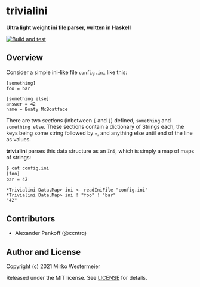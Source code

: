 # trivialini

**Ultra light weight ini file parser, written in Haskell**

[![Build and test](https://github.com/memowe/trivialini/actions/workflows/test.yml/badge.svg)](https://github.com/memowe/trivialini/actions/workflows/test.yml)

## Overview

Consider a simple ini-like file `config.ini` like this:

```
[something]
foo = bar

[something else]
answer = 42
name = Boaty McBoatface
```

There are two *sections* (inbetween `[` and `]`) defined, `something` and `something else`. These sections contain a dictionary of Strings each, the keys being some string followed by `=`, and anything else until end of the line as values.

**trivialini** parses this data structure as an `Ini`, which is simply a map of maps of strings:

```bash
$ cat config.ini
[foo]
bar = 42
```

```
*Trivialini Data.Map> ini <- readIniFile "config.ini"
*Trivialini Data.Map> ini ! "foo" ! "bar"
"42"
```

## Contributors

- Alexander Pankoff (@ccntrq)

## Author and License

Copyright (c) 2021 Mirko Westermeier

Released under the MIT license. See [LICENSE](LICENSE) for details.
